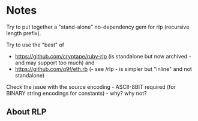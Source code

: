 # Notes


Try to put together a "stand-alone" no-dependency gem for rlp (recursive length prefix).


Try to use the "best" of

- <https://github.com/cryptape/ruby-rlp>    (is standalone but now archived - and may support too much) and
- <https://github.com/q9f/eth.rb>   (- see /rlp  - is simpler but "inline" and not standalone)




Check the issue with the source encoding - ASCII-8BIT required (for BINARY string encodings for constants) - why? why not?



## About RLP





